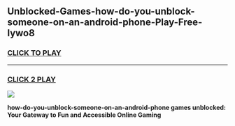
## Unblocked-Games-how-do-you-unblock-someone-on-an-android-phone-Play-Free-lywo8
<h3>
<a href="https://premium76.site?title=how-do-you-unblock-someone-on-an-android-phone&ref=18A1">CLICK TO PLAY</a></h3>
<hr>

<h3>
<a href="https://premium76.site?title=how-do-you-unblock-someone-on-an-android-phone&ref=18A1">CLICK 2 PLAY</a>
  
</h3>

<a href="https://premium76.site?title=how-do-you-unblock-someone-on-an-android-phone&ref=18A1"><img src="https://clearcache.store/games.png"></a>


**how-do-you-unblock-someone-on-an-android-phone games unblocked: Your Gateway to Fun and Accessible Online Gaming**
